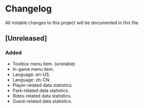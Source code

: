 # Changelog

All notable changes to this project will be documented in this file.

## [Unreleased]

### Added

- Toolbox menu item. (unstable)
- In-game menu item. 
- Language: en-US.
- Language: zh-CN.
- Player-related data statistics. 
- Park-related data statistics. 
- Rides-related data statistics. 
- Guest-related data statistics. 